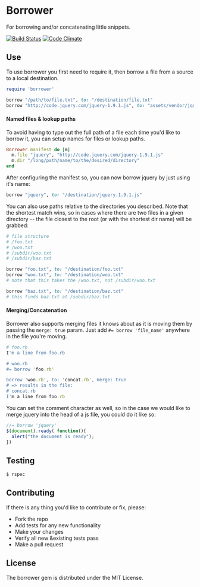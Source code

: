 Borrower
========

For borrowing and/or concatenating little snippets.

[![Build Status](https://travis-ci.org/stevenosloan/borrower.png?branch=feature/borrow_merge)](https://travis-ci.org/stevenosloan/borrower) [![Code Climate](https://codeclimate.com/github/stevenosloan/borrower.png)](https://codeclimate.com/github/stevenosloan/borrower)

Use
---

To use borrower you first need to require it, then borrow a file from a source to a local destination.

```ruby
require 'borrower'

borrow "/path/to/file.txt", to: "/destination/file.txt"
borrow "http://code.jquery.com/jquery-1.9.1.js", to: "assets/vendor/jquery.1.9.1.js"
```


#### Named files & lookup paths

To avoid having to type out the full path of a file each time you'd like to borrow it, you can setup names for files or lookup paths.

```ruby
Borrower.manifest do |m|
  m.file "jquery", "http://code.jquery.com/jquery-1.9.1.js"
  m.dir "/long/path/name/to/the/desired/directory"
end
```

After configuring the manifest so, you can now borrow jquery by just using it's name:

```ruby
borrow "jquery", to: "/destination/jquery.1.9.1.js"
```

You can also use paths relative to the directories you described. Note that the shortest match wins, so in cases where there are two files in a given directory -- the file closest to the root (or with the shortest dir name) will be grabbed:

```ruby
# file structure
# /foo.txt
# /woo.txt
# /subdir/woo.txt
# /subdir/baz.txt

borrow "foo.txt", to: "/destination/foo.txt"
borrow "woo.txt", to: "/destination/woo.txt"
# note that this takes the /woo.txt, not /subdir/woo.txt

borrow "baz.txt", to: "/destination/baz.txt"
# this finds baz.txt at /subdir/baz.txt
```


#### Merging/Concatenation

Borrower also supports merging files it knows about as it is moving them by passing the `merge: true` param. Just add `#= borrow 'file_name'` anywhere in the file you're moving.

```ruby
# foo.rb
I'm a line from foo.rb

# woo.rb
#= borrow 'foo.rb'

borrow 'woo.rb', to: 'concat.rb', merge: true
# => results in the file:
# concat.rb
I'm a line from foo.rb
```

You can set the comment character as well, so in the case we would like to merge jquery into the head of a js file, you could do it like so:

```javascript
//= borrow 'jquery'
$(document).ready( function(){
  alert("the document is ready");
})
```


Testing
-------

```bash
$ rspec
```


Contributing
------------

If there is any thing you'd like to contribute or fix, please:

- Fork the repo
- Add tests for any new functionality
- Make your changes
- Verify all new &existing tests pass
- Make a pull request


License
-------
The borrower gem is distributed under the MIT License.
